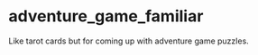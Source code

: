 adventure_game_familiar
=======================

Like tarot cards but for coming up with adventure game puzzles.
